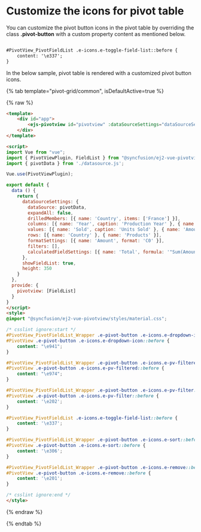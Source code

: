 # Customize the icons for pivot table

You can customize the pivot button icons in the pivot table by overriding the class **.pivot-button** with a custom property content as mentioned below.

```html

#PivotView_PivotFieldList .e-icons.e-toggle-field-list::before {
    content: '\e337';
}

```

In the below sample, pivot table is rendered with a customized pivot button icons.

{% tab template="pivot-grid/common", isDefaultActive=true %}

{% raw %}

```html
<template>
    <div id="app">
        <ejs-pivotview id="pivotview" :dataSourceSettings="dataSourceSettings" :height="height" :showFieldList="showFieldList"> </ejs-pivotview>
    </div>
</template>

<script>
import Vue from "vue";
import { PivotViewPlugin, FieldList } from "@syncfusion/ej2-vue-pivotview";
import { pivotData } from './datasource.js';

Vue.use(PivotViewPlugin);

export default {
  data () {
    return {
      dataSourceSettings: {
        dataSource: pivotData,
        expandAll: false,
        drilledMembers: [{ name: 'Country', items: ['France'] }],
        columns: [{ name: 'Year', caption: 'Production Year' }, { name: 'Quarter' }],
        values: [{ name: 'Sold', caption: 'Units Sold' }, { name: 'Amount', caption: 'Sold Amount' }],
        rows: [{ name: 'Country' }, { name: 'Products' }],
        formatSettings: [{ name: 'Amount', format: 'C0' }],
        filters: [],
        calculatedFieldSettings: [{ name: 'Total', formula: '"Sum(Amount)"+"Sum(Sold)"' }]
      },
      showFieldList: true,
      height: 350
    }
  },
  provide: {
    pivotview: [FieldList]
  }
}
</script>
<style>
@import "@syncfusion/ej2-vue-pivotview/styles/material.css";

/* csslint ignore:start */
#PivotView_PivotFieldList_Wrapper .e-pivot-button .e-icons.e-dropdown-icon::before,
#PivotView .e-pivot-button .e-icons.e-dropdown-icon::before {
    content: "\e941";
}

#PivotView_PivotFieldList_Wrapper .e-pivot-button .e-icons.e-pv-filtered::before,
#PivotView .e-pivot-button .e-icons.e-pv-filtered::before {
    content: "\e974";
}

#PivotView_PivotFieldList_Wrapper .e-pivot-button .e-icons.e-pv-filter::before,
#PivotView .e-pivot-button .e-icons.e-pv-filter::before {
    content: '\e202';
}

#PivotView_PivotFieldList .e-icons.e-toggle-field-list::before {
    content: '\e337';
}

#PivotView_PivotFieldList_Wrapper .e-pivot-button .e-icons.e-sort::before,
#PivotView .e-pivot-button .e-icons.e-sort::before {
    content: '\e306';
}

#PivotView_PivotFieldList_Wrapper .e-pivot-button .e-icons.e-remove::before,
#PivotView .e-pivot-button .e-icons.e-remove::before {
    content: '\e201';
}

/* csslint ignore:end */
</style>
```

{% endraw %}

{% endtab %}
